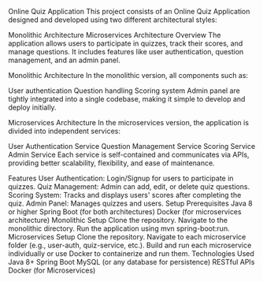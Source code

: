 Online Quiz Application
This project consists of an Online Quiz Application designed and developed using two different architectural styles:

Monolithic Architecture
Microservices Architecture
Overview
The application allows users to participate in quizzes, track their scores, and manage questions. It includes features like user authentication, question management, and an admin panel.

Monolithic Architecture
In the monolithic version, all components such as:

User authentication
Question handling
Scoring system
Admin panel
are tightly integrated into a single codebase, making it simple to develop and deploy initially.

Microservices Architecture
In the microservices version, the application is divided into independent services:

User Authentication Service
Question Management Service
Scoring Service
Admin Service
Each service is self-contained and communicates via APIs, providing better scalability, flexibility, and ease of maintenance.

Features
User Authentication: Login/Signup for users to participate in quizzes.
Quiz Management: Admin can add, edit, or delete quiz questions.
Scoring System: Tracks and displays users' scores after completing the quiz.
Admin Panel: Manages quizzes and users.
Setup
Prerequisites
Java 8 or higher
Spring Boot (for both architectures)
Docker (for microservices architecture)
Monolithic Setup
Clone the repository.
Navigate to the monolithic directory.
Run the application using mvn spring-boot:run.
Microservices Setup
Clone the repository.
Navigate to each microservice folder (e.g., user-auth, quiz-service, etc.).
Build and run each microservice individually or use Docker to containerize and run them.
Technologies Used
Java 8+
Spring Boot
MySQL (or any database for persistence)
RESTful APIs
Docker (for Microservices)
